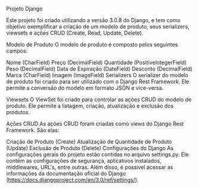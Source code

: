 Projeto Django

Este projeto foi criado utilizando a versão 3.0.8 do Django, e tem como objetivo exemplificar a criação de um modelo de produto, seus serializers, viewsets e ações CRUD (Create, Read, Update, Delete).

Modelo de Produto
O modelo de produto é composto pelos seguintes campos:

Nome (CharField)
Preço (DecimalField)
Quantidade (PositiveIntegerField)
Peso (DecimalField)
Data de Expiração (DateField)
Desconto (DecimalField)
Marca (CharField)
Imagem (ImageField)
Serializers
O serializer do modelo de produto foi criado para ser utilizado com o Django Rest Framework. Ele permite a conversão do modelo em formato JSON e vice-versa.

Viewsets
O ViewSet foi criado para controlar as ações CRUD do modelo de produto. Ele permite a listagem, criação, atualização e exclusão dos produtos.

Ações CRUD
As ações CRUD foram criadas como views do Django Rest Framework. São elas:

Criação de Produto (Create)
Atualização de Quantidade de Produto (Update)
Exclusão de Produto (Delete)
Configurações do Django
As configurações gerais do projeto estão contidas no arquivo settings.py. Ele contém as configurações de segurança, aplicativos instalados, middlewares, URL's, entre outras. Além disso, é possível acessar as informações da documentação oficial do Django (https://docs.djangoproject.com/en/3.0/ref/settings/).

